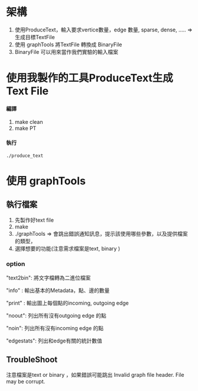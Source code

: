 # 架構
1. 使用ProduceText，輸入要求vertice數量，edge 數量, sparse, dense, ..... => 生成目標TextFile
2. 使用 graphTools 將TextFile 轉換成 BinaryFile
3. BinaryFile 可以用來當作我們實驗的輸入檔案

# 使用我製作的工具ProduceText生成Text File
#### 編譯 
1. make clean
2. make PT

#### 執行
```
./produce_text 
```


# 使用 graphTools
## 執行檔案
1. 先製作好text file
2. make
3. ./graphTools => 會跳出錯誤通知訊息，提示該使用哪些參數，以及提供檔案的類型，
4. 選擇想要的功能(注意需求檔案是text, binary )
### option
"text2bin": 將文字檔轉為二進位檔案

"info" : 輸出基本的Metadata，點、邊的數量

"print" : 輸出圖上每個點的incoming, outgoing edge

"noout": 列出所有沒有outgoing edge 的點

"noin": 列出所有沒有incoming edge 的點

"edgestats": 列出和edge有關的統計數值

## TroubleShoot
注意檔案是text or  binary ，如果錯誤可能跳出
Invalid graph file header. File may be corrupt.